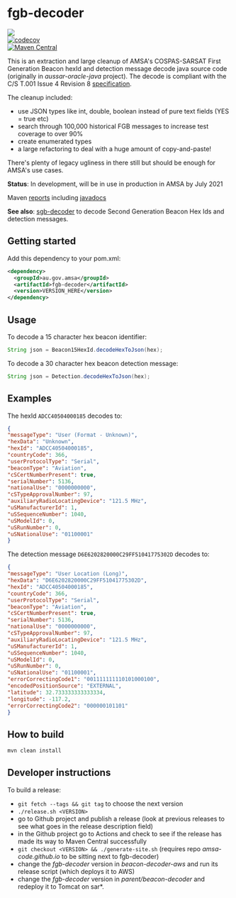# fgb-decoder
<a href="https://github.com/amsa-code/fgb-decoder/actions/workflows/ci.yml"><img src="https://github.com/amsa-code/fgb-decoder/actions/workflows/ci.yml/badge.svg"/></a><br/>
[![codecov](https://codecov.io/gh/amsa-code/fgb-decoder/branch/master/graph/badge.svg)](https://codecov.io/gh/amsa-code/fgb-decoder)<br/>
[![Maven Central](https://maven-badges.herokuapp.com/maven-central/au.gov.amsa/fgb-decoder/badge.svg?style=flat)](https://maven-badges.herokuapp.com/maven-central/au.gov.amsa/fgb-decoder)<br/>

This is an extraction and large cleanup of AMSA's COSPAS-SARSAT First Generation Beacon hexId and detection message decode java source code (originally in *aussar-oracle-java* project). The decode is compliant with the C/S T.001 Issue 4 Revision 8 [specification](https://www.cospas-sarsat.int/images/stories/SystemDocs/Current/T001-MAR-25-2022.pdf).

The cleanup included:
* use JSON types like int, double, boolean instead of pure text fields (YES = true etc)
* search through 100,000 historical FGB messages to increase test coverage to over 90%
* create enumerated types
* a large refactoring to deal with a huge amount of copy-and-paste!

There's plenty of legacy ugliness in there still but should be enough for AMSA's use cases.

**Status**: In development, will be in use in production in AMSA by July 2021

Maven [reports](https://amsa-code.github.io/fgb-decoder/index.html) including [javadocs](https://amsa-code.github.io/fgb-decoder/apidocs/index.html)

**See also**: [sgb-decoder](https://github.com/amsa-code/sgb-decoder.git) to decode Second Generation Beacon Hex Ids and detection messages.

## Getting started
Add this dependency to your pom.xml:

```xml
<dependency>
  <groupId>au.gov.amsa</groupId>
  <artifactId>fgb-decoder</artifactId>
  <version>VERSION_HERE</version>
</dependency>
```

## Usage
To decode a 15 character hex beacon identifier:

```java
String json = Beacon15HexId.decodeHexToJson(hex);
```

To decode a 30 character hex beacon detection message:

```java
String json = Detection.decodeHexToJson(hex);
```
## Examples
The hexId `ADCC40504000185` decodes to:
```json
{
"messageType": "User (Format - Unknown)",
"hexData": "Unknown",
"hexId": "ADCC40504000185",
"countryCode": 366,
"userProtocolType": "Serial",
"beaconType": "Aviation",
"cSCertNumberPresent": true,
"serialNumber": 5136,
"nationalUse": "0000000000",
"cSTypeApprovalNumber": 97,
"auxiliaryRadioLocatingDevice": "121.5 MHz",
"uSManufacturerId": 1,
"uSSequenceNumber": 1040,
"uSModelId": 0,
"uSRunNumber": 0,
"uSNationalUse": "01100001"
}
```

The detection message `D6E6202820000C29FF51041775302D` decodes to:

```json
{
"messageType": "User Location (Long)",
"hexData": "D6E6202820000C29FF51041775302D",
"hexId": "ADCC40504000185",
"countryCode": 366,
"userProtocolType": "Serial",
"beaconType": "Aviation",
"cSCertNumberPresent": true,
"serialNumber": 5136,
"nationalUse": "0000000000",
"cSTypeApprovalNumber": 97,
"auxiliaryRadioLocatingDevice": "121.5 MHz",
"uSManufacturerId": 1,
"uSSequenceNumber": 1040,
"uSModelId": 0,
"uSRunNumber": 0,
"uSNationalUse": "01100001",
"errorCorrectingCode1": "001111111110101000100",
"encodedPositionSource": "EXTERNAL",
"latitude": 32.733333333333334,
"longitude": -117.2,
"errorCorrectingCode2": "000000101101"
}
```
## How to build
```bash
mvn clean install
```

## Developer instructions
To build a release:
* `git fetch --tags && git tag` to choose the next version
* `./release.sh <VERSION>`
* go to Github project and publish a release (look at previous releases to see what goes in the release description field)
* in the Github project go to Actions and check to see if the release has made its way to Maven Central successfully
* `git checkout <VERSION> && ./generate-site.sh` (requires repo *amsa-code.github.io* to be sitting next to fgb-decoder)
* change the *fgb-decoder* version in *beacon-decoder-aws* and run its release script (which deploys it to AWS)
* change the *fgb-decoder* version in *parent/beacon-decoder* and redeploy it to Tomcat on sar*.
